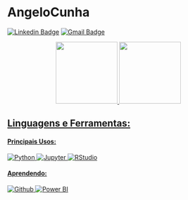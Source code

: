 # AngeloCunha


[![Linkedin Badge](https://img.shields.io/badge/-LinkedIn-blue?style=flat-square&logo=Linkedin&logoColor=white&link=https://https://www.linkedin.com/in/angelo-cunha-28640b195//)](https://www.linkedin.com/in/angelo-cunha-28640b195/)
[![Gmail Badge](https://img.shields.io/badge/-Gmail-red?style=flat-square&logo=Gmail&logoColor=white&link=angeloantonio198@gmail.com)](angeloantonio198@gmail.com)


<div align="center">
  <a href="https://github.com/Angelo-Cunha">
  <img height="140em" src="https://github-readme-stats.vercel.app/api?username=Angelo-Cunha&show_icons=true&theme=codeSTACKr&include_all_commits=true&count_private=true"/>
  <img height="140em" src="https://github-readme-stats.vercel.app/api/top-langs/?username=Angelo-Cunha&layout=compact&langs_count=7&theme=codeSTACKr"/>
</div>
  
## **Linguagens e Ferramentas:**

   #### Principais Usos:
 ![Python](https://img.shields.io/badge/-Python-black?style=flat-square&logo=Python)
 ![Jupyter](https://img.shields.io/badge/-Jupyter-black?style=flat-square&logo=Jupyter)
 ![RStudio](https://img.shields.io/badge/-RStudio-black?style=flat-square&logo=RStudio)

  #### Aprendendo:
  ![Github](https://img.shields.io/badge/-Github-black?style=flat-square&logo=Github)
  ![Power BI](https://img.shields.io/badge/-Power%20BI-black?style=plastic&logo=Power-BI)
